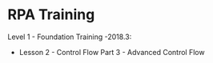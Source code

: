 # RPA Training
Level 1 - Foundation Training -2018.3:
* Lesson 2 - Control Flow Part 3 - Advanced Control Flow
